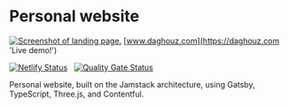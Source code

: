 # Personal website

[![Screenshot of landing page.](https://www.daghouz.com/banner.png)](https://daghouz.com)
[www.daghouz.com](https://daghouz.com 'Live demo!')

[![Netlify Status](https://api.netlify.com/api/v1/badges/3bbc070d-35c3-40e4-b7b1-f1ec825bdf9c/deploy-status)](https://app.netlify.com/sites/daghouz/deploys) &nbsp; [![Quality Gate Status](https://sonarcloud.io/api/project_badges/measure?project=WilliamOfSweden_daghouz.com&metric=alert_status&token=1c513091cecf38dfd787f3ac93267ea7b5771408)](https://sonarcloud.io/summary/new_code?id=WilliamOfSweden_daghouz.com)

Personal website, built on the Jamstack architecture, using Gatsby, TypeScript, Three.js, and Contentful.
